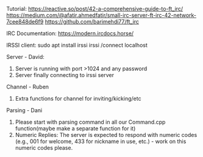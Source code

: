 Tutorial: 
https://reactive.so/post/42-a-comprehensive-guide-to-ft_irc/
https://medium.com/@afatir.ahmedfatir/small-irc-server-ft-irc-42-network-7cee848de6f9
https://github.com/barimehdi77/ft_irc


IRC Documentation:
https://modern.ircdocs.horse/

IRSSI client:
sudo apt install irssi
irssi
/connect localhost <port> <pass>

Server - David:
1. Server is running with port >1024 and any password
2. Server finally connecting to irssi server

Channel - Ruben
1. Extra functions for channel for inviting/kicking/etc

Parsing - Dani
1. Please start with parsing command in all our Command.cpp function(maybe make a separate function for it)
2. Numeric Replies:
The server is expected to respond with numeric codes (e.g., 001 for welcome, 433 for nickname in use, etc.) - work on this numeric codes please.
